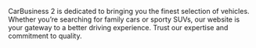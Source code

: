 CarBusiness 2 is dedicated to bringing you the finest selection of vehicles. Whether you’re searching for family cars or sporty SUVs, our website is your gateway to a better driving experience. Trust our expertise and commitment to quality.
